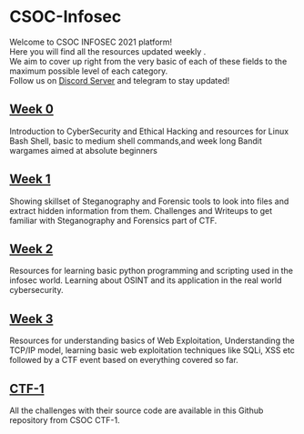 # CSOC-Infosec
Welcome to CSOC INFOSEC 2021 platform!\
Here you will find all the resources updated weekly .\
We aim to cover up right from the very basic of each of these fields to the maximum possible level of each category.\
Follow us on [Discord Server](https://discord.gg/Gr9hfVB3G5) and telegram to stay updated!
## [Week 0](https://github.com/IIT-BHU-CyberSec/CSOC-Infosec/blob/main/Week-0.md)
Introduction to CyberSecurity and Ethical Hacking and resources for Linux Bash Shell, basic to medium shell commands,and week long Bandit wargames aimed at absolute beginners

## [Week 1](https://github.com/IIT-BHU-CyberSec/CSOC-Infosec/blob/main/Week-1.md)
Showing skillset of Steganography and Forensic tools to look into files and extract hidden information from them. Challenges and Writeups to get familiar with Steganography and Forensics part of CTF.
## [Week 2](https://github.com/IIT-BHU-CyberSec/CSOC-Infosec/blob/main/Week-2.md)
Resources for learning basic python programming and scripting used in the infosec world. Learning about OSINT and its application in the real world cybersecurity.
## [Week 3](https://github.com/IIT-BHU-CyberSec/CSOC-Infosec/blob/main/Week-3.md)
Resources for understanding basics of Web Exploitation, Understanding the TCP/IP model, learning basic web exploitation techniques like SQLi, XSS etc followed by a CTF event based on everything covered so far.
## [CTF-1](https://github.com/IIT-BHU-CyberSec/CSOC-CTF-1)
All the challenges with their source code are available in this Github repository from  CSOC CTF-1.
